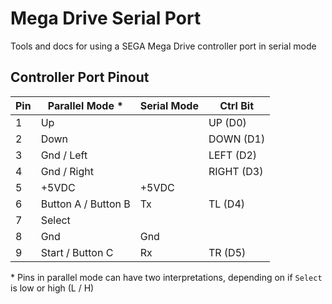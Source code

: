 # Mega Drive Serial Port
Tools and docs for using a SEGA Mega Drive controller port in serial mode

## Controller Port Pinout

| Pin | Parallel Mode * | Serial Mode | Ctrl Bit |
|-----|-----------|--------|--------------|
| 1 | Up | | UP (D0) |
| 2 | Down | | DOWN (D1) |
| 3 | Gnd / Left | | LEFT (D2) |
| 4 | Gnd / Right | | RIGHT (D3) |
| 5 | +5VDC | +5VDC |
| 6 | Button A / Button B | Tx | TL (D4) |
| 7 | Select | |
| 8 | Gnd | Gnd |
| 9 | Start / Button C | Rx | TR (D5) |

\* Pins in parallel mode can have two interpretations, depending on if `Select` is low or high (L / H)

